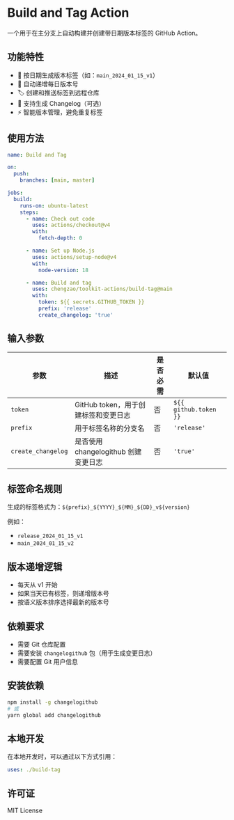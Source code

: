 # Build and Tag Action

一个用于在主分支上自动构建并创建带日期版本标签的 GitHub Action。

## 功能特性

- 📅 按日期生成版本标签（如：`main_2024_01_15_v1`）
- 🔢 自动递增每日版本号
- 🏷️ 创建和推送标签到远程仓库
- 📝 支持生成 Changelog（可选）
- ⚡ 智能版本管理，避免重复标签

## 使用方法

```yaml
name: Build and Tag

on:
  push:
    branches: [main, master]

jobs:
  build:
    runs-on: ubuntu-latest
    steps:
      - name: Check out code
        uses: actions/checkout@v4
        with:
          fetch-depth: 0

      - name: Set up Node.js
        uses: actions/setup-node@v4
        with:
          node-version: 18

      - name: Build and tag
        uses: chengzao/toolkit-actions/build-tag@main
        with:
          token: ${{ secrets.GITHUB_TOKEN }}
          prefix: 'release'
          create_changelog: 'true'
```

## 输入参数

| 参数 | 描述 | 是否必需 | 默认值 |
|------|------|----------|--------|
| `token` | GitHub token，用于创建标签和变更日志 | 否 | `${{ github.token }}` |
| `prefix` | 用于标签名称的分支名 | 否 | `'release'` |
| `create_changelog` | 是否使用 changelogithub 创建变更日志 | 否 | `'true'` |


## 标签命名规则

生成的标签格式为：`${prefix}_${YYYY}_${MM}_${DD}_v${version}`

例如：
- `release_2024_01_15_v1`
- `main_2024_01_15_v2`

## 版本递增逻辑

- 每天从 v1 开始
- 如果当天已有标签，则递增版本号
- 按语义版本排序选择最新的版本号

## 依赖要求

- 需要 Git 仓库配置
- 需要安装 `changelogithub` 包（用于生成变更日志）
- 需要配置 Git 用户信息

## 安装依赖

```bash
npm install -g changelogithub
# 或
yarn global add changelogithub
```

## 本地开发

在本地开发时，可以通过以下方式引用：

```yaml
uses: ./build-tag
```

## 许可证

MIT License